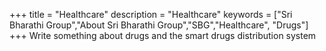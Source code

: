 +++
title = "Healthcare"
description = "Healthcare"
keywords = ["Sri Bharathi Group","About Sri Bharathi Group","SBG","Healthcare", "Drugs"]
+++
Write something about drugs and the smart drugs distribution system
